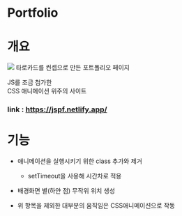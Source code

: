 # Portfolio


 개요
  ===
<img src="https://res.cloudinary.com/yayayaya/image/upload/v1691926241/screencapture-jspf-netlify-app-2023-08-13-20_29_23_npbexu.png" />
타로카드를 컨셉으로 만든 포트폴리오 페이지


JS를 조금 첨가한<br>
CSS 애니메이션 위주의 사이트



### link : https://jspf.netlify.app/

 기능
  ===

* 애니메이션을 실행시키기 위한 class 추가와 제거
  - setTimeout을 사용해 시간차로 적용
 

* 배경화면 별(하얀 점) 무작위 위치 생성
 
* 위 항목을 제외한 대부분의 움직임은 CSS애니메이션으로 작동
